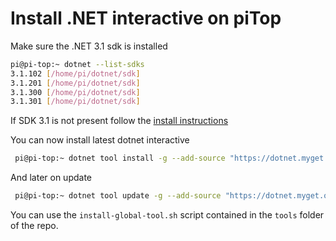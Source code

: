 # Install .NET interactive on piTop

Make sure the .NET 3.1 sdk is installed
```sh
pi@pi-top:~ dotnet --list-sdks
3.1.102 [/home/pi/dotnet/sdk]
3.1.201 [/home/pi/dotnet/sdk]
3.1.300 [/home/pi/dotnet/sdk]
3.1.301 [/home/pi/dotnet/sdk]
```

If SDK 3.1 is not present follow the [install instructions](./install-dotnet-sdk.md)


You can now install latest dotnet interactive
```sh
 pi@pi-top:~ dotnet tool install -g --add-source "https://dotnet.myget.org/F/dotnet-try/api/v3/index.json" Microsoft.dotnet-interactive
```

And later on update
```sh
 pi@pi-top:~ dotnet tool update -g --add-source "https://dotnet.myget.org/F/dotnet-try/api/v3/index.json" Microsoft.dotnet-interactive
```

You can use the ```install-global-tool.sh``` script contained in the ```tools``` folder of the repo.